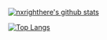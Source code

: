 [![nxrighthere's github stats](https://github-readme-stats.vercel.app/api?username=edmand46&theme=default&show_icons=true&count_private=true&include_all_commits=true&custom_title=nxrighthere%20statistics)](https://github.com/nxrighthere)

[![Top Langs](https://github-readme-stats.vercel.app/api/top-langs/?username=edmand46&layout=compact&theme=default&hide=cmake,makefile)](https://github.com/nxrighthere)
